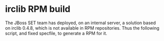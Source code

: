 irclib RPM build
====

The JBoss SET team has deployed, on an internal server, a solution based on irclib 0.4.8, which is not available in RPM repositories. Thus the following script, and fixed specfile, to generate a RPM for it.
